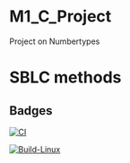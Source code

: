 # M1_C_Project
Project on Numbertypes

# SBLC methods
## Badges


[![CI](https://github.com/SreeLikitha/M1_C_Project/actions/workflows/main.yml/badge.svg)](https://github.com/SreeLikitha/M1_C_Project/actions/workflows/main.yml)

[![Build-Linux](https://github.com/SreeLikitha/M1_C_Project/actions/workflows/Build.yml/badge.svg)](https://github.com/SreeLikitha/M1_C_Project/actions/workflows/Build.yml)
